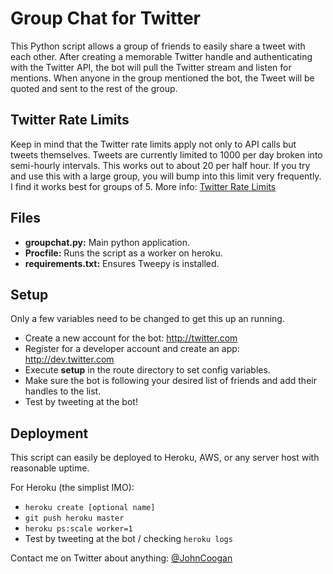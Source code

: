 Group Chat for Twitter
======================

This Python script allows a group of friends to easily share a tweet with each other.
After creating a memorable Twitter handle and authenticating with the Twitter API, the bot will pull the Twitter stream and listen for mentions. When anyone in the group mentioned the bot, the Tweet will be quoted and sent to the rest of the group.

Twitter Rate Limits
-------------------
Keep in mind that the Twitter rate limits apply not only to API calls but tweets themselves. Tweets are currently limited to 1000 per day broken into semi-hourly intervals. This works out to about 20 per half hour. If you try and use this with a large group, you will bump into this limit very frequently. I find it works best for groups of 5.
More info: [Twitter Rate Limits](https://support.twitter.com/articles/15364-about-twitter-limits-update-api-dm-and-following)

Files
------
* 	__groupchat.py:__ Main python application.
*	__Procfile:__ Runs the script as a worker on heroku.
*	__requirements.txt:__ Ensures Tweepy is installed.

Setup
------------------
Only a few variables need to be changed to get this up an running.
*	Create a new account for the bot: http://twitter.com
*	Register for a developer account and create an app: http://dev.twitter.com
*   Execute __setup__ in the route directory to set config variables.
*	Make sure the bot is following your desired list of friends and add their handles to the list.
*	Test by tweeting at the bot!

Deployment
------------------
This script can easily be deployed to Heroku, AWS, or any server host with reasonable uptime.

For Heroku (the simplist IMO):
*	`heroku create [optional name]`
*	`git push heroku master`
*	`heroku ps:scale worker=1`
*	Test by tweeting at the bot / checking `heroku logs`

Contact me on Twitter about anything: [@JohnCoogan](http://twitter.com/johncoogan)